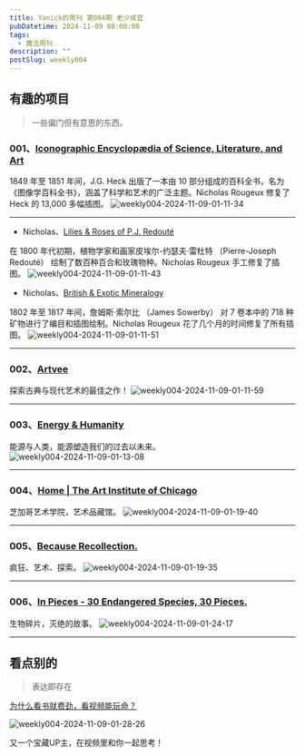 ```yaml
---
title: Yanick的周刊 第004期 老少咸宜
pubDatetime: 2024-11-09 08:00:00
tags:
  - 魔法周刊
description: ""
postSlug: weekly004
---
```


## 有趣的项目

> 一些偏门但有意思的东西。

### 001、[Iconographic Encyclopædia of Science, Literature, and Art](https://www.c82.net/iconography/)

1849 年至 1851 年间，J.G. Heck 出版了一本由 10 部分组成的百科全书，名为《图像学百科全书》，涵盖了科学和艺术的广泛主题。Nicholas Rougeux 修复了 Heck 的 13,000 多幅插图。
![weekly004-2024-11-09-01-11-34](https://yanick.oss-cn-beijing.aliyuncs.com/img/weekly004-2024-11-09-01-11-34.jpg)

---

- Nicholas、[Lilies & Roses of P.J. Redouté](https://www.c82.net/redoute/)

在 1800 年代初期，植物学家和画家皮埃尔-约瑟夫·雷杜特 （Pierre-Joseph Redouté） 绘制了数百种百合和玫瑰物种。Nicholas Rougeux 手工修复了插图。
![weekly004-2024-11-09-01-11-43](https://yanick.oss-cn-beijing.aliyuncs.com/img/weekly004-2024-11-09-01-11-43.jpg)

- Nicholas、[British & Exotic Mineralogy](https://www.c82.net/mineralogy/)

1802 年至 1817 年间，詹姆斯·索尔比 （James Sowerby） 对 7 卷本中的 718 种矿物进行了编目和插图绘制。Nicholas Rougeux 花了几个月的时间修复了所有插图。
![weekly004-2024-11-09-01-11-51](https://yanick.oss-cn-beijing.aliyuncs.com/img/weekly004-2024-11-09-01-11-51.jpg)

---

### 002、[Artvee](https://artvee.com/)

探索古典与现代艺术的最佳之作！
![weekly004-2024-11-09-01-11-59](https://yanick.oss-cn-beijing.aliyuncs.com/img/weekly004-2024-11-09-01-11-59.jpg)

---

### 003、[Energy & Humanity](https://energyandhumanity.com/)

能源与人类，能源塑造我们的过去以未来。
![weekly004-2024-11-09-01-13-08](https://yanick.oss-cn-beijing.aliyuncs.com/img/weekly004-2024-11-09-01-13-08.jpg)

---

### 004、[Home | The Art Institute of Chicago](https://www.artic.edu/)

芝加哥艺术学院，艺术品藏馆。
![weekly004-2024-11-09-01-19-40](https://yanick.oss-cn-beijing.aliyuncs.com/img/weekly004-2024-11-09-01-19-40.jpg)

---

### 005、[Because Recollection.](http://because-recollection.com/major-lazer)

疯狂、艺术、探索。
![weekly004-2024-11-09-01-19-35](https://yanick.oss-cn-beijing.aliyuncs.com/img/weekly004-2024-11-09-01-19-35.jpg)

---

### 006、[In Pieces - 30 Endangered Species, 30 Pieces.](http://www.species-in-pieces.com/#)

生物碎片，灭绝的故事。
![weekly004-2024-11-09-01-24-17](https://yanick.oss-cn-beijing.aliyuncs.com/img/weekly004-2024-11-09-01-24-17.jpg)

---

## 看点别的

> 表达即存在

[为什么看书就费劲，看视频能玩命？](https://www.bilibili.com/video/BV1XP411W7qK/?spm_id_from=..top_right_bar_window_default_collection.content.click&vd_source=0d9e91cd63d05b51d2de4a17f8085642)

![weekly004-2024-11-09-01-28-26](https://yanick.oss-cn-beijing.aliyuncs.com/img/weekly004-2024-11-09-01-28-26.png)

又一个宝藏UP主，在视频里和你一起思考！
